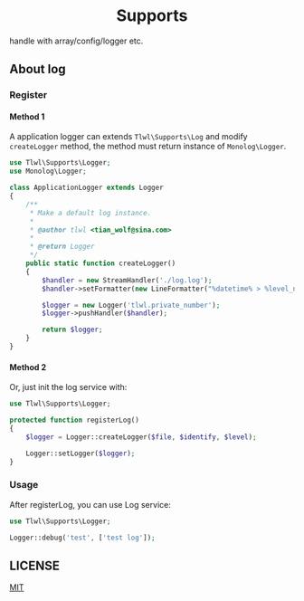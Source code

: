 <h1 align="center">Supports</h1>

handle with array/config/logger etc.

## About log

### Register

#### Method 1

A application logger can extends `Tlwl\Supports\Log` and modify `createLogger` method, the method must return instance of `Monolog\Logger`.

```PHP
use Tlwl\Supports\Logger;
use Monolog\Logger;

class ApplicationLogger extends Logger
{
    /**
     * Make a default log instance.
     *
     * @author tlwl <tian_wolf@sina.com>
     *
     * @return Logger
     */
    public static function createLogger()
    {
        $handler = new StreamHandler('./log.log');
        $handler->setFormatter(new LineFormatter("%datetime% > %level_name% > %message% %context% %extra%\n\n"));

        $logger = new Logger('tlwl.private_number');
        $logger->pushHandler($handler);

        return $logger;
    }
}
```

#### Method 2

Or, just init the log service with:

```PHP
use Tlwl\Supports\Logger;

protected function registerLog()
{
    $logger = Logger::createLogger($file, $identify, $level);

    Logger::setLogger($logger);
}
```

### Usage

After registerLog, you can use Log service:

```PHP
use Tlwl\Supports\Logger;

Logger::debug('test', ['test log']);
```

## LICENSE 
[MIT](https://github.com/tian-wolf/supports/blob/master/LICENSE)
